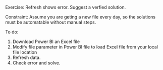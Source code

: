 Exercise: Refresh shows error. Suggest a verfied solution.

Constraint: Assume you are geting a new file every day, so the solutions must be automatable without manual steps.

To do:
1. Download Power BI an Excel file
2. Modify file parameter in Power BI file to load Excel file from your local file location
3. Refresh data.
4. Check error and solve.
